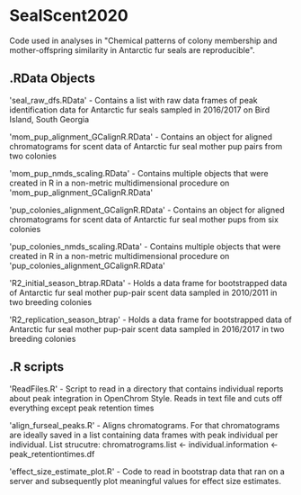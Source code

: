 # SealScent2020
Code used in analyses in "Chemical patterns of colony membership and mother-offspring similarity in Antarctic fur seals are reproducible".

## .RData Objects

'seal_raw_dfs.RData' - 
Contains a list with raw data frames of peak identification data for Antarctic fur seals sampled in 2016/2017 on Bird Island, South Georgia

'mom_pup_alignment_GCalignR.RData' - 
Contains an object for aligned chromatograms for scent data of Antarctic fur seal mother pup pairs from two colonies

'mom_pup_nmds_scaling.RData' - 
Contains multiple objects that were created in R in a non-metric multidimensional procedure on 'mom_pup_alignment_GCalignR.RData'

'pup_colonies_alignment_GCalignR.RData' - 
Contains an object for aligned chromatograms for scent data of Antarctic fur seal mother pups from six colonies

'pup_colonies_nmds_scaling.RData' - 
Contains multiple objects that were created in R in a non-metric multidimensional procedure on 'pup_colonies_alignment_GCalignR.RData'

'R2_initial_season_btrap.RData' - 
Holds a data frame for bootstrapped data of Antarctic fur seal mother pup-pair scent data sampled in 2010/2011 in two breeding colonies

'R2_replication_season_btrap' - 
Holds a data frame for bootstrapped data of Antarctic fur seal mother pup-pair scent data sampled in 2016/2017 in two breeding colonies

## .R scripts
'ReadFiles.R' - 
Script to read in a directory that contains individual reports about peak integration in OpenChrom Style. Reads in text file and cuts off 
everything except peak retention times

'align_furseal_peaks.R' - 
Aligns chromatograms. For that chromatograms are ideally saved in a list containing data frames with peak individual per individual.
List strucutre: chromatrograms.list <- individual.information <- peak_retentiontimes.df

'effect_size_estimate_plot.R' - 
Code to read in bootstrap data that ran on a server and subsequently plot meaningful values for effect size estimates.

